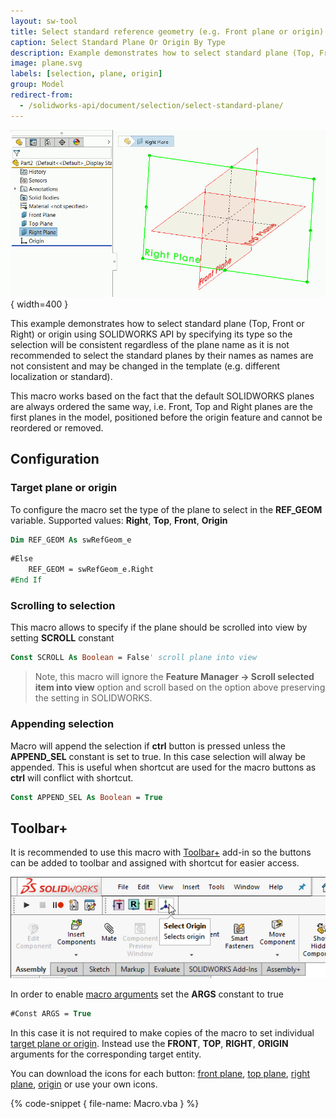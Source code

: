 ```yaml
---
layout: sw-tool
title: Select standard reference geometry (e.g. Front plane or origin) by type using SOLIDWORKS API
caption: Select Standard Plane Or Origin By Type
description: Example demonstrates how to select standard plane (Top, Front or Right) and origin by specifying its type
image: plane.svg
labels: [selection, plane, origin]
group: Model
redirect-from:
  - /solidworks-api/document/selection/select-standard-plane/
---
```

![Right plane selected in the graphics view](selected-right-plane.png){ width=400 }

This example demonstrates how to select standard plane (Top, Front or Right) or origin using SOLIDWORKS API by specifying its type so the selection will be consistent regardless of the plane name as it is not recommended to select the standard planes by their names as names are not consistent and may be changed in the template (e.g. different localization or standard).

This macro works based on the fact that the default SOLIDWORKS planes are always ordered the same way, i.e. Front, Top and Right planes are the first planes in the model, positioned before the origin feature and cannot be reordered or removed.

## Configuration

### Target plane or origin

To configure the macro set the type of the plane to select in the **REF_GEOM** variable. Supported values: **Right**, **Top**, **Front**, **Origin**

~~~ vb
Dim REF_GEOM As swRefGeom_e
~~~

~~~ vb jagged
#Else
    REF_GEOM = swRefGeom_e.Right 
#End If
~~~

### Scrolling to selection

This macro allows to specify if the plane should be scrolled into view by setting **SCROLL** constant

~~~ vb
Const SCROLL As Boolean = False' scroll plane into view
~~~

> Note, this macro will ignore the **Feature Manager -> Scroll selected item into view** option and scroll based on the option above preserving the setting in SOLIDWORKS.

### Appending selection

Macro will append the selection if **ctrl** button is pressed unless the **APPEND_SEL** constant is set to true. In this case selection will alway be appended. This is useful when shortcut are used for the macro buttons as **ctrl** will conflict with shortcut.

~~~ vb
Const APPEND_SEL As Boolean = True
~~~

## Toolbar+

It is recommended to use this macro with [Toolbar+](https://cadplus.xarial.com/toolbar/) add-in so the buttons can be added to toolbar and assigned with shortcut for easier access.

![Buttons in toolbar](toolbar.png)

In order to enable [macro arguments](https://cadplus.xarial.com/toolbar/configuration/arguments/) set the **ARGS** constant to true

~~~ vb
#Const ARGS = True
~~~

In this case it is not required to make copies of the macro to set individual [target plane or origin](#target-plane-or-origin). Instead use the **FRONT**, **TOP**, **RIGHT**, **ORIGIN** arguments for the corresponding target entity.

You can download the icons for each button: [front plane](front.svg), [top plane](top.svg), [right plane](right.svg), [origin](origin.svg) or use your own icons.

{% code-snippet { file-name: Macro.vba } %}
